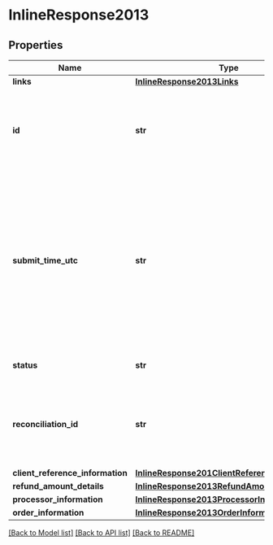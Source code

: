 # InlineResponse2013

## Properties
Name | Type | Description | Notes
------------ | ------------- | ------------- | -------------
**links** | [**InlineResponse2013Links**](InlineResponse2013Links.md) |  | [optional] 
**id** | **str** | An unique identification number assigned by CyberSource to identify the submitted request. | [optional] 
**submit_time_utc** | **str** | Time of request in UTC. &#x60;Format: YYYY-MM-DDThh:mm:ssZ&#x60;  Example 2016-08-11T22:47:57Z equals August 11, 2016, at 22:47:57 (10:47:57 p.m.). The T separates the date and the time. The Z indicates UTC.  | [optional] 
**status** | **str** | The status of the submitted transaction. | [optional] 
**reconciliation_id** | **str** | The reconciliation id for the submitted transaction. This value is not returned for all processors.  | [optional] 
**client_reference_information** | [**InlineResponse201ClientReferenceInformation**](InlineResponse201ClientReferenceInformation.md) |  | [optional] 
**refund_amount_details** | [**InlineResponse2013RefundAmountDetails**](InlineResponse2013RefundAmountDetails.md) |  | [optional] 
**processor_information** | [**InlineResponse2013ProcessorInformation**](InlineResponse2013ProcessorInformation.md) |  | [optional] 
**order_information** | [**InlineResponse2013OrderInformation**](InlineResponse2013OrderInformation.md) |  | [optional] 

[[Back to Model list]](../README.md#documentation-for-models) [[Back to API list]](../README.md#documentation-for-api-endpoints) [[Back to README]](../README.md)


